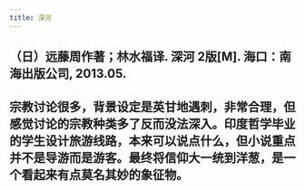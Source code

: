 ```yaml
---
title: 深河
---
```


## （日）远藤周作著；林水福译. 深河 2版[M]. 海口：南海出版公司, 2013.05.

## 宗教讨论很多，背景设定是英甘地遇刺，非常合理，但感觉讨论的宗教种类多了反而没法深入。印度哲学毕业的学生设计旅游线路，本来可以说点什么，但小说重点并不是导游而是游客。最终将信仰大一统到洋葱，是一个看起来有点莫名其妙的象征物。
